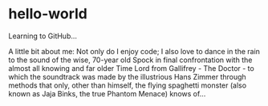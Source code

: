 # hello-world
Learning to GitHub...


A little bit about me:
  Not only do I enjoy code; I also love to dance in the rain to the sound of
  the wise, 70-year old Spock in final confrontation with the almost all knowing and far older
  Time Lord from Gallifrey - The Doctor - to which the soundtrack was made by the illustrious
  Hans Zimmer through methods that only, other than himself, the flying spaghetti monster
  (also known as Jaja Binks, the true Phantom Menace) knows of...
